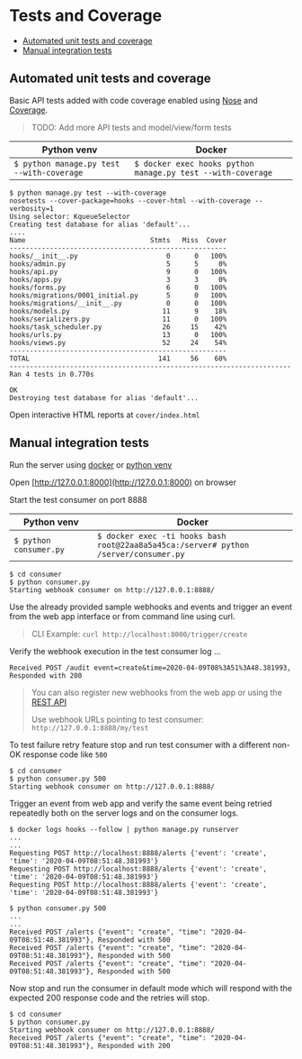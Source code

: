 # Tests and Coverage

- [Automated unit tests and coverage](#automated-unit-tests-and-coverage)
- [Manual integration tests](#manual-integration-tests)

## Automated unit tests and coverage

Basic API tests added with code coverage enabled using [Nose](https://nose.readthedocs.io/en/latest/) and
[Coverage](https://pypi.org/project/coverage/).

> TODO: Add more API tests and model/view/form tests


| Python venv | Docker |
| --- | --- |
| `$ python manage.py test --with-coverage`  | `$ docker exec hooks python manage.py test --with-coverage` |


```shell script
$ python manage.py test --with-coverage
nosetests --cover-package=hooks --cover-html --with-coverage --verbosity=1
Using selector: KqueueSelector
Creating test database for alias 'default'...
....
Name                               Stmts   Miss  Cover
------------------------------------------------------
hooks/__init__.py                      0      0   100%
hooks/admin.py                         5      5     0%
hooks/api.py                           9      0   100%
hooks/apps.py                          3      3     0%
hooks/forms.py                         6      0   100%
hooks/migrations/0001_initial.py       5      0   100%
hooks/migrations/__init__.py           0      0   100%
hooks/models.py                       11      9    18%
hooks/serializers.py                  11      0   100%
hooks/task_scheduler.py               26     15    42%
hooks/urls.py                         13      0   100%
hooks/views.py                        52     24    54%
------------------------------------------------------
TOTAL                                141     56    60%
----------------------------------------------------------------------
Ran 4 tests in 0.770s

OK
Destroying test database for alias 'default'...
```

Open interactive HTML reports at `cover/index.html`

## Manual integration tests

Run the server using [docker](docker.md) or [python venv](python-venv.md)

Open [http://127.0.0.1:8000](http://127.0.0.1:8000) on browser

Start the test consumer on port 8888

| Python venv | Docker |
| --- | --- |
| `$ python consumer.py` | `$ docker exec -ti hooks bash` <br> `root@22aa8a5a45ca:/server# python /server/consumer.py` |

```shell script
$ cd consumer
$ python consumer.py
Starting webhook consumer on http://127.0.0.1:8888/
```

Use the already provided sample webhooks and events and trigger an event from the web app interface or from command
line using curl.

> CLI Example: `curl http://localhost:8000/trigger/create`

Verify the webhook execution in the test consumer log ...

```shell script
Received POST /audit event=create&time=2020-04-09T08%3A51%3A48.381993, Responded with 200
```

> You can also register new webhooks from the web app or using the [REST API](api.md)
>
> Use webhook URLs pointing to test consumer: `http://127.0.0.1:8888/my/test`

To test failure retry feature stop and run test consumer with a different non-OK response code like `500`

```shell script
$ cd consumer
$ python consumer.py 500
Starting webhook consumer on http://127.0.0.1:8888/
```

Trigger an event from web app and verify the same event being retried repeatedly both on the server logs and on the
consumer logs.

```shell script
$ docker logs hooks --follow | python manage.py runserver
...
...
Requesting POST http://localhost:8888/alerts {'event': 'create', 'time': '2020-04-09T08:51:48.381993'}
Requesting POST http://localhost:8888/alerts {'event': 'create', 'time': '2020-04-09T08:51:48.381993'}
Requesting POST http://localhost:8888/alerts {'event': 'create', 'time': '2020-04-09T08:51:48.381993'}
```

```shell script
$ python consumer.py 500
...
...
Received POST /alerts {"event": "create", "time": "2020-04-09T08:51:48.381993"}, Responded with 500
Received POST /alerts {"event": "create", "time": "2020-04-09T08:51:48.381993"}, Responded with 500
Received POST /alerts {"event": "create", "time": "2020-04-09T08:51:48.381993"}, Responded with 500

```

Now stop and run the consumer in default mode which will respond with the expected 200 response code and the retries
will stop.

```shell script
$ cd consumer
$ python consumer.py
Starting webhook consumer on http://127.0.0.1:8888/
Received POST /alerts {"event": "create", "time": "2020-04-09T08:51:48.381993"}, Responded with 200
```
